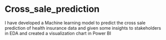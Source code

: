 # Cross_sale_prediction
I have developed a Machine learning model to predict the cross sale prediction of health insurance data and given some insights to stakeholders in EDA and created a visualization chart in Power BI
